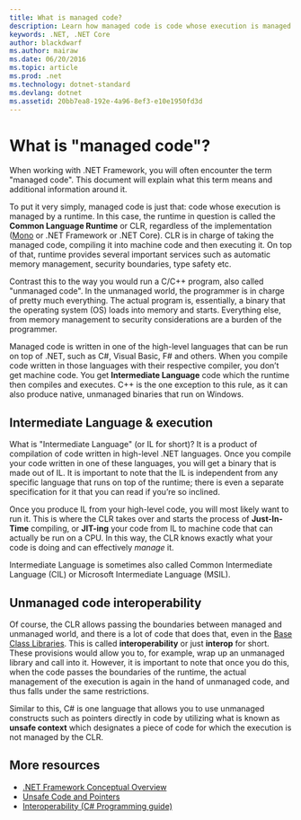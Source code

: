 ```yaml
---
title: What is managed code?
description: Learn how managed code is code whose execution is managed by a runtime, the Common Language Runtime (CLR).
keywords: .NET, .NET Core
author: blackdwarf
ms.author: mairaw
ms.date: 06/20/2016
ms.topic: article
ms.prod: .net
ms.technology: dotnet-standard
ms.devlang: dotnet
ms.assetid: 20bb7ea8-192e-4a96-8ef3-e10e1950fd3d
---
```


# What is "managed code"?

When working with .NET Framework, you will often encounter the term "managed code". This document will explain what this term means and additional information around it.

To put it very simply, managed code is just that: code whose execution is managed by a runtime. In this case, the runtime in question is called the **Common Language Runtime** or CLR, regardless of the implementation ([Mono](http://www.mono-project.com/) or .NET Framework or .NET Core). CLR is in charge of taking the managed code, compiling it into machine code and then executing it. On top of that, runtime provides several important services such as automatic memory management, security boundaries, type safety etc.

Contrast this to the way you would run a C/C++ program, also called "unmanaged code". In the unmanaged world, the programmer is in charge of pretty much everything. The actual program is, essentially, a binary that the operating system (OS) loads into memory and starts. Everything else, from memory management to security considerations are a burden of the programmer.

Managed code is written in one of the high-level languages that can be run on top of .NET, such as C#, Visual Basic, F# and others. When you compile code written in those languages with their respective compiler, you don’t get machine code. You get **Intermediate Language** code which the runtime then compiles and executes. C++ is the one exception to this rule, as it can also produce native, unmanaged binaries that run on Windows.

## Intermediate Language & execution

What is "Intermediate Language" (or IL for short)? It is a product of compilation of code written in high-level .NET languages. Once you compile your code written in one of these languages, you will get a binary that is made out of IL. It is important to note that the IL is independent from any specific language that runs on top of the runtime; there is even a separate specification for it that you can read if you’re so inclined.

Once you produce IL from your high-level code, you will most likely want to run it. This is where the CLR takes over and starts the process of **Just-In-Time** compiling, or **JIT-ing** your code from IL to machine code that can actually be run on a CPU. In this way, the CLR knows exactly what your code is doing and can effectively _manage_ it.

Intermediate Language is sometimes also called Common Intermediate Language (CIL) or Microsoft Intermediate Language (MSIL).

## Unmanaged code interoperability

Of course, the CLR allows passing the boundaries between managed and unmanaged world, and there is a lot of code that does that, even in the [Base Class Libraries](framework-libraries.md). This is called **interoperability** or just **interop** for short. These provisions would allow you to, for example, wrap up an unmanaged library and call into it. However, it is important to note that once you do this, when the code passes the boundaries of the runtime, the actual management of the execution is again in the hand of unmanaged code, and thus falls under the same restrictions.

Similar to this, C# is one language that allows you to use unmanaged constructs such as pointers directly in code by utilizing what is known as **unsafe context** which designates a piece of code for which the execution is not managed by the CLR.

## More resources

*   [.NET Framework Conceptual Overview](https://msdn.microsoft.com/library/zw4w595w.aspx)
*   [Unsafe Code and Pointers](../../docs/csharp/programming-guide/unsafe-code-pointers/index.md)
*   [Interoperability (C# Programming guide)](https://msdn.microsoft.com/library/ms173184.aspx)
